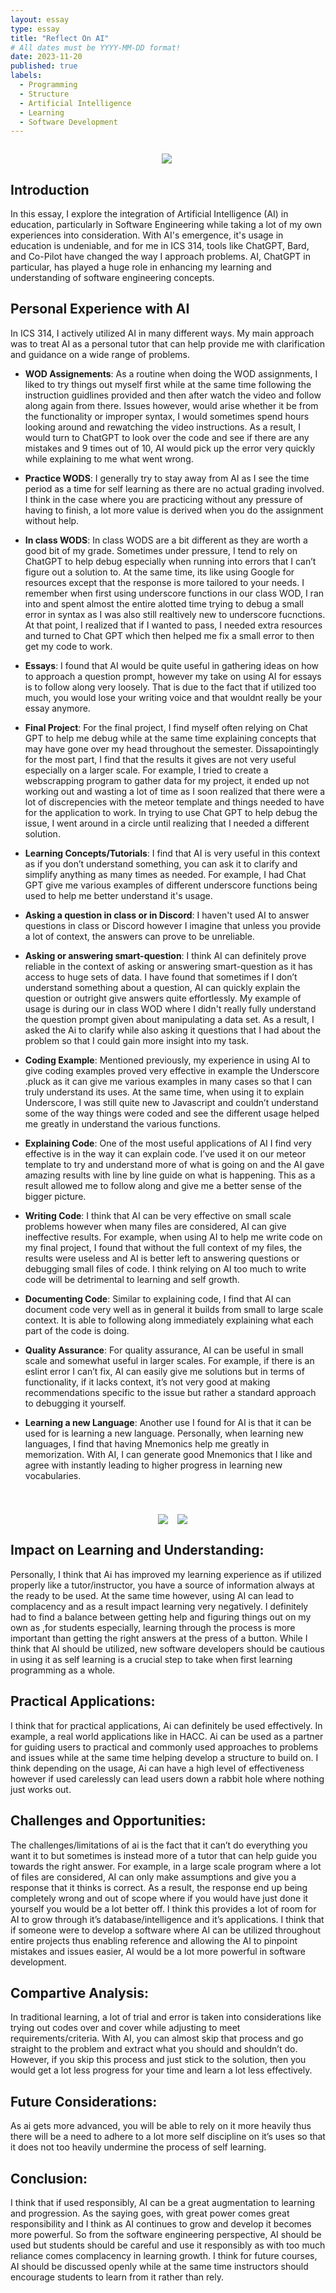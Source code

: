 ```yaml
---
layout: essay
type: essay
title: "Reflect On AI"
# All dates must be YYYY-MM-DD format!
date: 2023-11-20
published: true
labels:
  - Programming  
  - Structure
  - Artificial Intelligence
  - Learning
  - Software Development
---
```


<div style="text-align: center; margin-right: 5px;">
    <h1 style="font-size: 20px;"></h1>
    <img src="/img/essayPictures/AIhead.png" style="max-width: 80%; height: auto;" />
</div>

## Introduction

In this essay, I explore the integration of Artificial Intelligence (AI) in education, particularly in Software Engineering while taking a lot of my own experiences into consideration. With AI's emergence, it's usage in education is undeniable, and for me in ICS 314, tools like ChatGPT, Bard, and Co-Pilot have changed the way I approach problems. AI, ChatGPT in particular, has played a huge role in enhancing my learning and understanding of software engineering concepts.   

## Personal Experience with AI

In ICS 314, I actively utilized AI in many different ways. My main approach was to treat AI as a personal tutor that can help provide me with clarification and guidance on a wide range of problems.

- **WOD Assignements**: As a routine when doing the WOD assignments, I liked to try things out myself first while at the same time following the instruction guidlines provided and then after watch the video and follow along again from there. Issues however, would arise whether it be from the functionality or improper syntax, I would sometimes spend hours looking around and rewatching the video instructions. As a result, I would turn to ChatGPT to look over the code and see if there are any mistakes and 9 times out of 10, AI would pick up the error very quickly while explaining to me what went wrong.   

- **Practice WODS**: I generally try to stay away from AI as I see the time period as a time for self learning as there are no actual grading involved. I think in the case where you are practicing without any pressure of having to finish, a lot more value is derived when you do the assignment without help.
  
- **In class WODS**: In class WODS are a bit different as they are worth a good bit of my grade. Sometimes under pressure, I tend to rely on ChatGPT to help debug especially when running into errors that I can’t figure out a solution to. At the same time, its like using Google for resources except that the response is more tailored to your needs. I remember when first using underscore functions in our class WOD, I ran into and spent almost the entire alotted time trying to debug a small error in syntax as I was also still realtively new to underscore fucnctions. At that point, I realized that if I wanted to pass, I needed extra resources and turned to Chat GPT which then helped me fix a small error to then get my code to work.   

- **Essays**: I found that AI would be quite useful in gathering ideas on how to approach a question prompt, however my take on using AI for essays is to follow along very loosely. That is due to the fact that if utilized too much, you would lose your writing voice and that wouldnt really be your essay anymore.
  
- **Final Project**:  For the final project, I find myself often relying on Chat GPT to help me debug while at the same time explaining concepts that may have gone over my head throughout the semester. Dissapointingly for the most part, I find that the results it gives are not very useful especially on a larger scale. For example, I tried to create a webscrapping program to gather data for my project, it ended up not working out and wasting a lot of time as I soon realized that there were a lot of discrepencies with the meteor template and things needed to have for the application to work. In trying to use Chat GPT to help debug the issue, I went around in a circle until realizing that I needed a different solution.   

- **Learning Concepts/Tutorials**: I find that AI is very useful in this context as if you don’t understand something, you can ask it to clarify and simplify anything as many times as needed. For example, I had Chat GPT give me various examples of different underscore functions being used to help me better understand it's usage.    
- **Asking a question in class or in Discord**: I haven't used AI to answer questions in class or Discord however I imagine that unless you provide a lot of context, the answers can prove to be unreliable.
  
- **Asking or answering smart-question**: I think AI can definitely prove reliable in the context of asking or answering smart-question as it has access to huge sets of data. I have found that sometimes if I don’t understand something about a question, AI can quickly explain the question or outright give answers quite effortlessly. My example of usage is during our in class WOD where I didn't really fully understand the question prompt given about manipulating a data set. As a result, I asked the Ai to clarify while also asking it questions that I had about the problem so that I could gain more insight into my task.
  
- **Coding Example**: Mentioned previously, my experience in using AI to give coding examples proved very effective in example the Underscore .pluck as it can give me various examples in many cases so that I can truly understand its uses. At the same time, when using it to explain Underscore, I was still quite new to Javascript and couldn’t understand some of the way things were coded and see the different usage helped me greatly in understand the various functions.   

- **Explaining Code**: One of the most useful applications of AI I find very effective is in the way it can explain code. I’ve used it on our meteor template to try and understand more of what is going on and the AI gave amazing results with line by line guide on what is happening. This as a result allowed me to follow along and give me a better sense of the bigger picture.

- **Writing Code**: I think that AI can be very effective on small scale problems however when many files are considered, AI can give ineffective results. For example, when using AI to help me write code on my final project, I found that without the full context of my files, the results were useless and AI is better left to answering questions or debugging small files of code. I think relying on AI too much to write code will be detrimental to learning and self growth.   

- **Documenting Code**: Similar to explaining code, I find that AI can document code very well as in general it builds from small to large scale context. It is able to following along immediately explaining what each part of the code is doing.

- **Quality Assurance**: For quality assurance, AI can be useful in small scale and somewhat useful in larger scales. For example, if there is an eslint error I can’t fix, AI can easily give me solutions but in terms of functionality, if it lacks context, it’s not very good at making recommendations specific to the issue but rather a standard approach to debugging it yourself.
  
- **Learning a new Language**: Another use I found for AI is that it can be used for is learning a new language. Personally, when learning new languages, I find that having Mnemonics help me  greatly in memorization. With AI, I can generate good Mnemonics that I like and agree with instantly leading to higher progress in learning new vocabularies. 

<div style="display: flex; justify-content: center;">
    <div style="text-align: center; margin-left: 15px;">
        <h1 style="font-size: 28px;"></h1>
        <img src="/img/essayPictures/AIcartoon.png" style="max-width: 100%; height: auto;" />
    </div>
      <div style="text-align: center; margin-left: 15px;">
        <h1 style="font-size: 28px;"></h1>
        <img src="/img/essayPictures/AIpc.png" style="max-width: 100%; height: auto;" />
    </div>
</div>

## Impact on Learning and Understanding: 
Personally, I think that Ai has improved my learning experience as if utilized properly like a tutor/instructor, you have a source of information always at the ready to be used. At the same time however, using AI can lead to complacency and as a result impact learning very negatively. 
I definitely had to find a balance between getting help and figuring things out on my own as ,for students especially, learning through the process is more important than getting the right answers at the press of a button. While I think that AI should be utilized, new software developers should be cautious in using it as self learning is a crucial step to take when first learning programming as a whole.   


## Practical Applications:
I think that for practical applications, Ai can definitely be used effectively. In example, a real world applications like in HACC. Ai can be used as a partner for guiding users to practical and commonly used approaches to problems and issues while at the same time helping develop a structure to build on. I think depending on the usage, Ai can have a high level of effectiveness however if used carelessly can lead users down a rabbit hole where nothing just works out.   

## Challenges and Opportunities:
The challenges/limitations of ai is the fact that it can’t do everything you want it to but sometimes is instead more of a tutor that can help guide you towards the right answer. For example, in a large scale program where a lot of files are considered, AI can only make assumptions and give you a response that it thinks is correct. As a result, the response end up being completely wrong and out of scope where if you would have just done it yourself you would be a lot better off. I think this provides a lot of room for AI to grow through it’s database/intelligence and it’s applications. I think that if someone were to develop a software where AI can be utilized throughout entire projects thus enabling reference and allowing the AI to pinpoint mistakes and issues easier, AI would be a lot more powerful in software development.   

## Compartive Analysis: 
In traditional learning, a lot of trial and error is taken into considerations like trying out codes over and cover while adjusting to meet requirements/criteria. With AI, you can almost skip that process and go straight to the problem and extract what you should and shouldn’t do. However, if you skip this process and just stick to the solution, then you would get a lot less progress for your time and learn a lot less effectively. 

## Future Considerations:
As ai gets more advanced, you will be able to rely on it more heavily thus there will be a need to adhere to a lot more self discipline on it’s uses so that it does not too heavily undermine the process of self learning.  

## Conclusion:

I think that if used responsibly, AI can be a great augmentation to learning and progression. As the saying goes, with great power comes great responsibility and I think as AI continues to grow and develop it becomes more powerful. So from the software engineering perspective, AI should be used but students should be careful and use it responsibly as with too much reliance comes complacency in learning growth. I think for future courses, AI should be discussed openly while at the same time instructors should encourage students to learn from it rather than rely.






